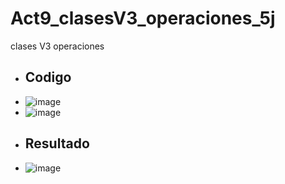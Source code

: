 # Act9_clasesV3_operaciones_5j
clases V3 operaciones
- ## Codigo
- ![image](https://github.com/user-attachments/assets/04b83455-0e20-4623-903a-128b33c8a2bd)
- ![image](https://github.com/user-attachments/assets/f2f79056-0d6a-4d4b-aa97-27df7ca0362a)
- ## Resultado
- ![image](https://github.com/user-attachments/assets/0f13cdd5-31b3-4071-8158-02c61362a87c)

